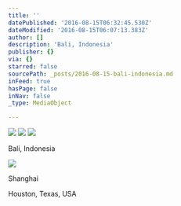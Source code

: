 ```yaml
---
title: ''
datePublished: '2016-08-15T06:32:45.530Z'
dateModified: '2016-08-15T06:07:13.383Z'
author: []
description: 'Bali, Indonesia'
publisher: {}
via: {}
starred: false
sourcePath: _posts/2016-08-15-bali-indonesia.md
inFeed: true
hasPage: false
inNav: false
_type: MediaObject

---
```

![](https://the-grid-user-content.s3-us-west-2.amazonaws.com/0512b1c2-c30a-48c3-977a-d1fa887ba8c2.jpg)
![](https://the-grid-user-content.s3-us-west-2.amazonaws.com/444ce883-5834-47f5-87c5-e2fdca24a9c1.jpg)
![](https://the-grid-user-content.s3-us-west-2.amazonaws.com/fbc53fcb-f6d3-4244-915a-d2df88feba63.jpg)

Bali, Indonesia

![](https://the-grid-user-content.s3-us-west-2.amazonaws.com/40c26462-e53f-4e9f-9562-d0468f430b12.jpg)

Shanghai 

Houston, Texas, USA